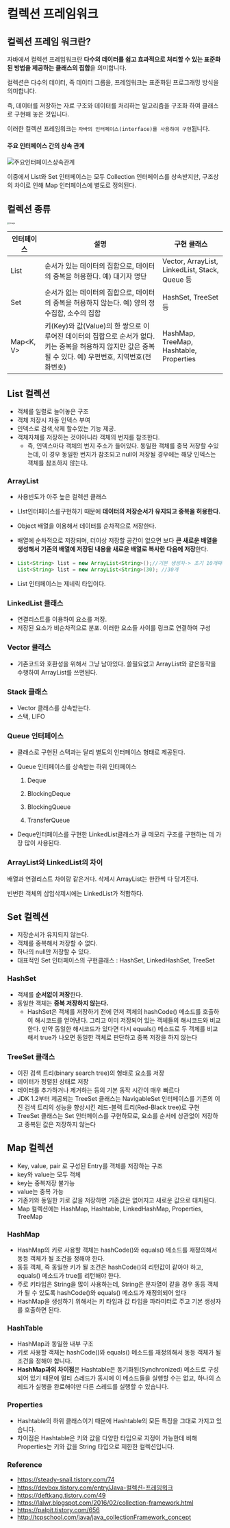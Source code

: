 # 컬렉션 프레임워크

## 컬렉션 프레임 워크란?

자바에서 컬렉션 프레임워크란 **다수의 데이터를 쉽고 효과적으로 처리할 수 있는 표준화된 방법을 제공하는 클래스의 집합**을 의미합니다.

컬렉션은 다수의 데이터, 즉 데이터 그룹을, 프레임워크는 표준화된 프로그래밍 방식을 의미합니다.

즉, 데이터를 저장하는 자료 구조와 데이터를 처리하는 알고리즘을 구조화 하여 클래스로 구현해 놓은 것입니다.

이러한 컬렉션 프레임워크는 `자바의 인터페이스(interface)를 사용하여 구현`됩니다.



#### 주요 인터페이스 간의 상속 관계

![주요인터페이스상속관계](http://tcpschool.com/lectures/img_java_collection_interface_diagram.png)

이중에서 List와 Set 인터페이스는 모두 Collection 인터페이스를 상속받지만, 구조상의 차이로 인해 Map 인터페이스에 별도로 정의된다.



## 컬렉션 종류

<img src="https://user-images.githubusercontent.com/36303777/79859027-4f68db00-840b-11ea-9886-f66c8530630b.png" alt="image" style="zoom:33%;" />

| **인터페이스** | **설명**                                                     | **구현 클래스**                                |
| -------------- | ------------------------------------------------------------ | ---------------------------------------------- |
| List<E>        | 순서가 있는 데이터의 집합으로, 데이터의 중복을 허용한다.  예) 대기자 명단 | Vector, ArrayList, LinkedList, Stack, Queue 등 |
| Set<E>         | 순서가 없는 데이터의 집합으로, 데이터의 중복을 허용하지 않는다. 예) 양의 정수집합, 소수의 집합 | HashSet, TreeSet 등                            |
| Map<K, V>      | 키(Key)와 값(Value)의 한 쌍으로 이루어진 데이터의 집합으로 순서가 없다. 키는 중복을 허용하지 않지만 값은 중복될 수 있다. 예) 우편번호, 지역번호(전화번호) | HashMap, TreeMap, Hashtable, Properties        |



## List 컬렉션

* 객체를 일렬로 늘어놓은 구조
* 객체 저장시 자동 인덱스 부여
* 인덱스로 검색,삭제 할수있는 기능 제공.
* 객체자체를 저장하는 것이아니라 객체의 번지를 참조한다.
  * 즉, 인덱스마다 객체의 번지 주소가 들어있다. 동일한 객체를 중복 저장할 수있는데, 이 경우 동일한 번지가 참조되고 null이 저장될 경우에는 해당 인덱스는 객체를 참조하지 않는다.

### ArrayList

* 사용빈도가 아주 높은 컬렉션 클래스

* LIst인터페이스를구현하기 때문에 **데이터의 저장순서가 유지되고 중복을 허용한다.**

* Object 배열을 이용해서 데이터를 순차적으로 저장한다.

* 배열에 순차적으로 저장되며, 더이상 저장할 공간이 없으면 보다 **큰 새로운 배열을 생성해서 기존의 배열에 저장된 내용을 새로운 배열로 복사한 다음에 저장**한다.

* ~~~java
  List<String> list = new ArrayList<String>();//기본 생성자-> 초기 10개짜리 자동 생성
  List<String> list = new ArrayList<String>(30); //30개
  ~~~

* List 인터페이스는 제네릭 타입이다.

### LinkedList<E> 클래스

* 연결리스트를 이용하여 요소를 저장.
* 저장된 요소가 비순차적으로 분포. 이러한 요소들 사이를 링크로 연결하여 구성

### Vector <E> 클래스

* 기존코드와 호환성을 위해서 그냥 남아있다. 쓸필요없고 ArrayList와 같은동작을 수행하여 ArrayList를 쓰면된다.

### Stack<E> 클래스

* Vector 클래스를 상속받는다.
* 스택, LIFO

### Queue<E> 인터페이스

* 클래스로 구현된 스택과는 달리 별도의 인터페이스 형태로 제공된다. 

* Queue 인터페이스를 상속받는 하위 인터페이스

  1. Deque<E>

  2. BlockingDeque<E>
  3. BlockingQueue<E>

  4. TransferQueue<E>

* Deque인터페이스를 구현한 LinkedList클래스가 큐 메모리 구조를 구현하는 데 가장 많이 사용된다.



### ArrayList와 LinkedList의 차이

배열과 연결리스트 차이랑 같은거다. 삭제시 ArrayList는 한칸씩 다 당겨진다.

빈번한 객체의 삽입삭제시에는 LinkedList가 적합하다.



## Set 컬렉션

* 저장순서가 유지되지 않는다.
* 객체를 중복해서 저장할 수 없다. 
* 하나의 null만 저장할 수 있다.
* 대표적인 Set 인터페이스의 구현클래스 : HashSet, LinkedHashSet, TreeSet

### HashSet

* 객체를 **순서없이 저장**한다.
* 동일한 객체는 **중복 저장하지 않는다.**
  * HashSet은 객체를 저장하기 전에 먼저 객체의 hashCode() 메소드를 호출하여 해시코드를 얻어낸다. 그리고 이미 저장되어 있는 객체들의 해시코드와 비교한다. 만약 동일한 해시코드가 있다면 다시 equals() 메소드로 두 객체를 비교해서 true가 나오면 동일한 객체로 판단하고 중복 저장을 하지 않는다

### TreeSet 클래스

* 이진 검색 트리(binary search tree)의 형태로 요소를 저장
* 데이터가 정렬된 상태로 저장
* 데이터를 추가하거나 제거하는 등의 기본 동작 시간이 매우 빠르다
* JDK 1.2부터 제공되는 TreeSet 클래스는 NavigableSet 인터페이스를 기존의 이진 검색 트리의 성능을 향상시킨 레드-블랙 트리(Red-Black tree)로 구현
* TreeSet 클래스는 Set 인터페이스를 구현하므로, 요소를 순서에 상관없이 저장하고 중복된 값은 저장하지 않는다



## Map 컬렉션

* Key, value, pair 로 구성된 Entry를 객체를 저장하는 구조
* key와 value는 모두 객체
* key는 중복저장 불가능
* value는 중복 가능
* 기존키와 동일한 키로 값을 저장하면 기존값은 없어지고 새로운 값으로 대치된다.
* Map 컬렉션에는 HashMap, Hashtable, LinkedHashMap, Properties, TreeMap

### HashMap

* HashMap의 키로 사용할 객체는 hashCode()와 equals() 메소드를 재정의해서 동등 객체가 될 조건을 정해야 한다.
* 동등 객체, 즉 동일한 키가 될 조건은 hashCode()의 리턴값이 같아야 하고, equals() 메소드가 true를 리턴해야 한다.
* 주로 키타입은 String을 많이 사용하는데, String은 문자열이 같을 경우 동등 객체가 될 수 있도록 hashCode()와 equals() 메소드가 재정의되어 있다
* HashMap을 생성하기 위해서는 키 타입과 값 타입을 파라미터로 주고 기본 생성자를 호출하면 된다.

### HashTable

* HashMap과 동일한 내부 구조
* 키로 사용할 객체는 hashCode()와 equals() 메소드를 재정의해서 동등 객체가 될 조건을 정해야 합니다.
* **HashMap과의 차이점**은 Hashtable은 동기화된(Synchronized) 메소드로 구성되어 있기 때문에 멀티 스레드가 동시에 이 메소드들을 실행할 수는 없고, 하나의 스레드가 실행을 완료해야만 다른 스레드를 실행할 수 있습니다.

### Properties

* Hashtable의 하위 클래스이기 때문에 Hashtable의 모든 특징을 그대로 가지고 있습니다.
* 차이점은 Hashtable은 키와 값을 다양한 타입으로 지정이 가능한데 비해 Properties는 키와 값을 String 타입으로 제한한 컬렉션입니다.

### Reference

* https://steady-snail.tistory.com/74
* https://devbox.tistory.com/entry/Java-컬렉션-프레임워크
* https://deftkang.tistory.com/49
* https://lalwr.blogspot.com/2016/02/collection-framework.html
* https://palpit.tistory.com/656
* http://tcpschool.com/java/java_collectionFramework_concept